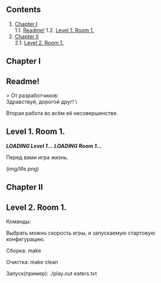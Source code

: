## Contents

1. [Chapter I](#chapter-i) \
    1.1. [Readme!](#readme)
    1.2. [Level 1. Room 1.](#level-1-room-1)
2. [Chapter II](#chapter-i) \
    2.1. [Level 2. Room 1.](#level-2-room-1)

## Chapter I

## Readme!

\>
От разработчиков: \
Здравствуй, дорогой друг! \


Вторая работа во всём её несовершенстве.


## Level 1. Room 1.

***LOADING Level 1…***
***LOADING Room 1…***

Перед вами игра жизнь.

(img/life.png)

## Chapter II

## Level 2. Room 1.

Команды:

Выбрать можно скорость игры, и запускаемую стартовую конфигурацию.

Сборка: make

Очистка: make clean

Запуск(пример): ./play.out eaters.txt
